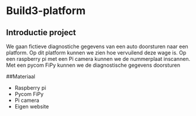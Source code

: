 # Build3-platform

## Introductie project
We gaan fictieve diagnostiche gegevens van een auto doorsturen naar een platform.
Op dit platform kunnen we zien hoe vervuilend deze wage is.
Op een raspberry pi met een Pi camera kunnen we de nummerplaat inscannen. Met een pycom FiPy kunnen we de diagnostische gegevens doorsturen

##Materiaal
- Raspberry pi
- Pycom FiPy
- Pi camera
- Eigen website
